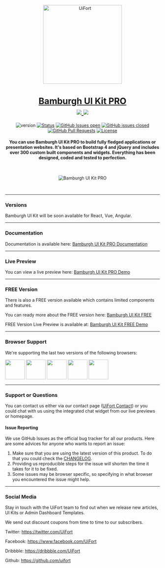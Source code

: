 <p align="center">
    <a href="https://uifort.com" rel="noopener">
        <img width=256px height=256px src="https://demo.uifort.com/ui-fort-logo.png" alt="UiFort">
    </a>
</p>
<h1 align="center">
    <a href="https://uifort.com/pro-ui-kits/bamburgh-ui-kit-pro.html" rel="noopener">Bamburgh UI Kit PRO</a>
    <br>
    <a href="https://twitter.com/intent/tweet?url=https://uifort.com/free-ui-kits/bamburgh-ui-kit-free.html&text=Bamburgh%20is%20a%20PRO%20Bootstrap%204%20UI%20Kit%20that%20is%20perfect%20for%20building%20highly%20customised%20presentation%20websites%20and%20application%20dashboards.">
        <img src="https://img.shields.io/twitter/url/http/shields.io.svg?style=social" />
    </a>
    <a href="https://twitter.com/designrevision">
        <img src="https://img.shields.io/twitter/follow/uifort1.svg?style=social&label=Follow" />
    </a>
</h1>
<div align="center">

  ![version](https://img.shields.io/badge/version-1.0.0-blue.svg) 
  [![Status](https://img.shields.io/badge/status-active-success.svg)]() 
  [![GitHub Issues open](https://img.shields.io/github/issues/uifort/bamburgh-ui-kit-free.svg)](https://github.com/uifort/bamburgh-ui-kit-free/issues)
  [![GitHub issues closed](https://img.shields.io/github/issues-closed-raw/uifort/bamburgh-ui-kit-free.svg?maxAge=2592000)](https://github.com/creativetimofficial/material-kit-react/issues?q=is%3Aissue+is%3Aclosed) 
  [![GitHub Pull Requests](https://img.shields.io/github/issues-pr/uifort/bamburgh-ui-kit-free.svg)](https://github.com/uifort/bamburgh-ui-kit-free/pulls)
  [![License](https://img.shields.io/badge/license-UiFort-blue.svg)](/LICENSE)

</div>
<h4 align="center">You can use Bamburgh UI Kit PRO to build fully fledged applications or presentation websites. It's based on Bootstrap 4 and jQuery and includes over 300 custom built components and widgets. Everything has been designed, coded and tested to perfection.</h4>
<br />

<p align="center">
    <img src="https://uifort.com/assets/img/products/bamburgh-ui-kit-pro.jpg" alt="Bamburgh UI Kit PRO">
</p>
<br/>

---

### Versions

Bamburgh UI Kit will be soon available for React, Vue, Angular.

---

### Documentation

Documentation is available here: [Bamburgh UI Kit PRO Documentation](https://demo.uifort.com/bamburgh-ui-kit-pro-docs/)

---

### Live Preview

You can view a live preview here: [Bamburgh UI Kit PRO Demo](https://demo.uifort.com/bamburgh-ui-kit-pro/)

---

### FREE Version

There is also a FREE version available which contains limited components and features.

You can ready more about the FREE version here: [Bamburgh UI Kit FREE](https://uifort.com/pro-ui-kits/bamburgh-ui-kit-free.html)

FREE Version Live Preview is available at: [Bamburgh UI Kit FREE Demo](https://demo.uifort.com/bamburgh-ui-kit-free/)

---

### Browser Support

We're supporting the last two versions of the following browsers:

<img src="https://demo.uifort.com/github-assets/browsers/chrome.png" width="64" height="64"> <img src="https://demo.uifort.com/github-assets/browsers/firefox.png" width="64" height="64"> <img src="https://demo.uifort.com/github-assets/browsers/edge.png" width="64" height="64"> <img src="https://demo.uifort.com/github-assets/browsers/safari.png" width="64" height="64"> <img src="https://demo.uifort.com/github-assets/browsers/opera.png" width="64" height="64">

---

### Support or Questions

You can contact us either via our contact page ([UiFort Contact](https://uifort.com/contact.html)) or you could chat with us using the integrated chat widget from our live previews or homepage.

#### Issue Reporting

We use GitHub Issues as the official bug tracker for all our products. Here are some advices for anyone who wants to report an issue:

1. Make sure that you are using the latest version of this product. To do that you could check the [CHANGELOG](../CHANGELOG.md).
2. Providing us reproducible steps for the issue will shorten the time it takes for it to be fixed.
3. Some issues may be browser specific, so specifying in what browser you encountered the issue might help.

---

### Social Media

Stay in touch with the UiFort team to find out when we release new articles, UI Kits or Admin Dashboard Templates.

We send out discount coupons from time to time to our subscribers. 

Twitter: <https://twitter.com/UiFort>

Facebook: <https://www.facebook.com/UiFort>

Dribbble: <https://dribbble.com/UiFort>

Github: <https://github.com/uifort>

